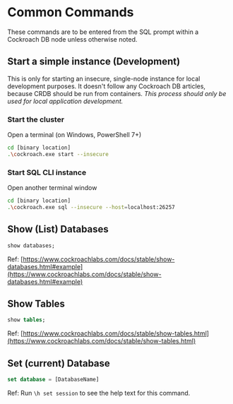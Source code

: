 # Common Commands

These commands are to be entered from the SQL prompt within a Cockroach DB node unless otherwise noted.

## Start a simple instance (Development)

This is only for starting an insecure, single-node instance for local development purposes. It doesn't follow any Cockroach DB articles, because CRDB should be run from containers. _This process should only be used for local application development._

### Start the cluster

Open a terminal (on Windows, PowerShell 7+)

```bash
cd [binary location]
.\cockroach.exe start --insecure
```

### Start SQL CLI instance

Open another terminal window

```bash
cd [binary location]
.\cockroach.exe sql --insecure --host=localhost:26257
```

## Show (List) Databases

```sql
show databases;
```

Ref: [https://www.cockroachlabs.com/docs/stable/show-databases.html#example](https://www.cockroachlabs.com/docs/stable/show-databases.html#example)

## Show Tables

```sql
show tables;
```

Ref: [https://www.cockroachlabs.com/docs/stable/show-tables.html](https://www.cockroachlabs.com/docs/stable/show-tables.html)

## Set (current) Database

```sql
set database = [DatabaseName]
```

Ref: Run `\h set session` to see the help text for this command.